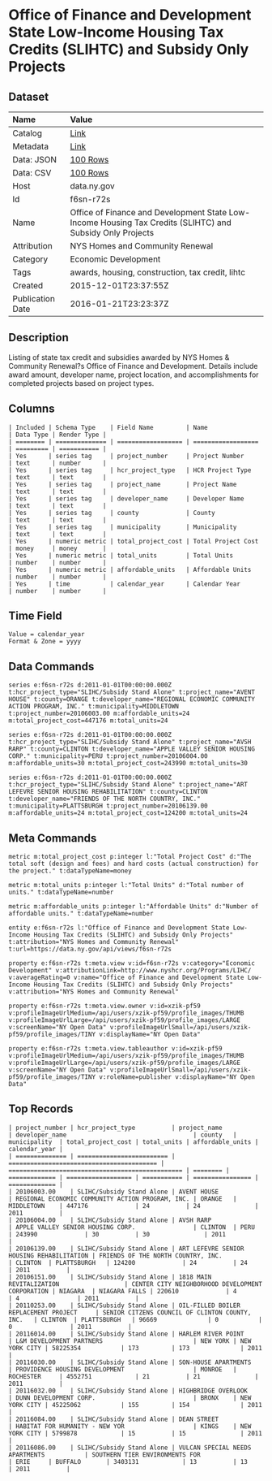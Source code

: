 # Office of Finance and Development State Low-Income Housing Tax Credits (SLIHTC) and Subsidy Only Projects

## Dataset

| Name | Value |
| :--- | :---- |
| Catalog | [Link](https://catalog.data.gov/dataset/office-of-finance-and-development-state-low-income-housing-tax-credits-slihtc-and-subsidy-) |
| Metadata | [Link](https://data.ny.gov/api/views/f6sn-r72s) |
| Data: JSON | [100 Rows](https://data.ny.gov/api/views/f6sn-r72s/rows.json?max_rows=100) |
| Data: CSV | [100 Rows](https://data.ny.gov/api/views/f6sn-r72s/rows.csv?max_rows=100) |
| Host | data.ny.gov |
| Id | f6sn-r72s |
| Name | Office of Finance and Development State Low-Income Housing Tax Credits (SLIHTC) and Subsidy Only Projects |
| Attribution | NYS Homes and Community Renewal |
| Category | Economic Development |
| Tags | awards, housing, construction, tax credit, lihtc |
| Created | 2015-12-01T23:37:55Z |
| Publication Date | 2016-01-21T23:23:37Z |

## Description

Listing of state tax credit and subsidies awarded by NYS Homes & Community Renewal?s Office of Finance and Development. Details include award amount, developer name, project location, and accomplishments for completed projects based on project types.

## Columns

```ls
| Included | Schema Type    | Field Name         | Name               | Data Type | Render Type |
| ======== | ============== | ================== | ================== | ========= | =========== |
| Yes      | series tag     | project_number     | Project Number     | text      | number      |
| Yes      | series tag     | hcr_project_type   | HCR Project Type   | text      | text        |
| Yes      | series tag     | project_name       | Project Name       | text      | text        |
| Yes      | series tag     | developer_name     | Developer Name     | text      | text        |
| Yes      | series tag     | county             | County             | text      | text        |
| Yes      | series tag     | municipality       | Municipality       | text      | text        |
| Yes      | numeric metric | total_project_cost | Total Project Cost | money     | money       |
| Yes      | numeric metric | total_units        | Total Units        | number    | number      |
| Yes      | numeric metric | affordable_units   | Affordable Units   | number    | number      |
| Yes      | time           | calendar_year      | Calendar Year      | number    | number      |
```

## Time Field

```ls
Value = calendar_year
Format & Zone = yyyy
```

## Data Commands

```ls
series e:f6sn-r72s d:2011-01-01T00:00:00.000Z t:hcr_project_type="SLIHC/Subsidy Stand Alone" t:project_name="AVENT HOUSE" t:county=ORANGE t:developer_name="REGIONAL ECONOMIC COMMUNITY ACTION PROGRAM, INC." t:municipality=MIDDLETOWN t:project_number=20106003.00 m:affordable_units=24 m:total_project_cost=447176 m:total_units=24

series e:f6sn-r72s d:2011-01-01T00:00:00.000Z t:hcr_project_type="SLIHC/Subsidy Stand Alone" t:project_name="AVSH RARP" t:county=CLINTON t:developer_name="APPLE VALLEY SENIOR HOUSING CORP." t:municipality=PERU t:project_number=20106004.00 m:affordable_units=30 m:total_project_cost=243990 m:total_units=30

series e:f6sn-r72s d:2011-01-01T00:00:00.000Z t:hcr_project_type="SLIHC/Subsidy Stand Alone" t:project_name="ART LEFEVRE SENIOR HOUSING REHABILITATION" t:county=CLINTON t:developer_name="FRIENDS OF THE NORTH COUNTRY, INC." t:municipality=PLATTSBURGH t:project_number=20106139.00 m:affordable_units=24 m:total_project_cost=124200 m:total_units=24
```

## Meta Commands

```ls
metric m:total_project_cost p:integer l:"Total Project Cost" d:"The total soft (design and fees) and hard costs (actual construction) for the project." t:dataTypeName=money

metric m:total_units p:integer l:"Total Units" d:"Total number of units." t:dataTypeName=number

metric m:affordable_units p:integer l:"Affordable Units" d:"Number of affordable units." t:dataTypeName=number

entity e:f6sn-r72s l:"Office of Finance and Development State Low-Income Housing Tax Credits (SLIHTC) and Subsidy Only Projects" t:attribution="NYS Homes and Community Renewal" t:url=https://data.ny.gov/api/views/f6sn-r72s

property e:f6sn-r72s t:meta.view v:id=f6sn-r72s v:category="Economic Development" v:attributionLink=http://www.nyshcr.org/Programs/LIHC/ v:averageRating=0 v:name="Office of Finance and Development State Low-Income Housing Tax Credits (SLIHTC) and Subsidy Only Projects" v:attribution="NYS Homes and Community Renewal"

property e:f6sn-r72s t:meta.view.owner v:id=xzik-pf59 v:profileImageUrlMedium=/api/users/xzik-pf59/profile_images/THUMB v:profileImageUrlLarge=/api/users/xzik-pf59/profile_images/LARGE v:screenName="NY Open Data" v:profileImageUrlSmall=/api/users/xzik-pf59/profile_images/TINY v:displayName="NY Open Data"

property e:f6sn-r72s t:meta.view.tableauthor v:id=xzik-pf59 v:profileImageUrlMedium=/api/users/xzik-pf59/profile_images/THUMB v:profileImageUrlLarge=/api/users/xzik-pf59/profile_images/LARGE v:screenName="NY Open Data" v:profileImageUrlSmall=/api/users/xzik-pf59/profile_images/TINY v:roleName=publisher v:displayName="NY Open Data"
```

## Top Records

```ls
| project_number | hcr_project_type          | project_name                              | developer_name                                   | county   | municipality  | total_project_cost | total_units | affordable_units | calendar_year | 
| ============== | ========================= | ========================================= | ================================================ | ======== | ============= | ================== | =========== | ================ | ============= | 
| 20106003.00    | SLIHC/Subsidy Stand Alone | AVENT HOUSE                               | REGIONAL ECONOMIC COMMUNITY ACTION PROGRAM, INC. | ORANGE   | MIDDLETOWN    | 447176             | 24          | 24               | 2011          | 
| 20106004.00    | SLIHC/Subsidy Stand Alone | AVSH RARP                                 | APPLE VALLEY SENIOR HOUSING CORP.                | CLINTON  | PERU          | 243990             | 30          | 30               | 2011          | 
| 20106139.00    | SLIHC/Subsidy Stand Alone | ART LEFEVRE SENIOR HOUSING REHABILITATION | FRIENDS OF THE NORTH COUNTRY, INC.               | CLINTON  | PLATTSBURGH   | 124200             | 24          | 24               | 2011          | 
| 20106151.00    | SLIHC/Subsidy Stand Alone | 1818 MAIN REVITALIZATION                  | CENTER CITY NEIGHBORHOOD DEVELOPMENT CORPORATION | NIAGARA  | NIAGARA FALLS | 220610             | 4           | 4                | 2011          | 
| 20110253.00    | SLIHC/Subsidy Stand Alone | OIL-FILLED BOILER REPLACEMENT PROJECT     | SENIOR CITZENS COUNCIL OF CLINTON COUNTY, INC.   | CLINTON  | PLATTSBURGH   | 96669              | 0           | 0                | 2011          | 
| 20116014.00    | SLIHC/Subsidy Stand Alone | HARLEM RIVER POINT                        | L&M DEVELOPMENT PARTNERS                         | NEW YORK | NEW YORK CITY | 58225354           | 173         | 173              | 2011          | 
| 20116030.00    | SLIHC/Subsidy Stand Alone | SON-HOUSE APARTMENTS                      | PROVIDENCE HOUSING DEVELOPMENT                   | MONROE   | ROCHESTER     | 4552751            | 21          | 21               | 2011          | 
| 20116032.00    | SLIHC/Subsidy Stand Alone | HIGHBRIDGE OVERLOOK                       | DUNN DEVELOPMENT CORP.                           | BRONX    | NEW YORK CITY | 45225062           | 155         | 154              | 2011          | 
| 20116084.00    | SLIHC/Subsidy Stand Alone | DEAN STREET                               | HABITAT FOR HUMANITY - NEW YOR                   | KINGS    | NEW YORK CITY | 5799878            | 15          | 15               | 2011          | 
| 20116086.00    | SLIHC/Subsidy Stand Alone | VULCAN SPECIAL NEEDS APARTMENTS           | SOUTHERN TIER ENVIRONMENTS FOR                   | ERIE     | BUFFALO       | 3403131            | 13          | 13               | 2011          | 
```